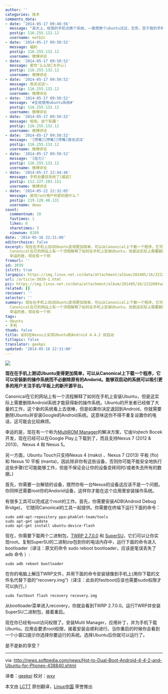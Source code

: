 ```yaml
---
author: ''
categories: 技术
comments_data:
- date: '2014-05-17 09:48:56'
  message: "高大上，给我的手机也换个系统，一直想换个ubuntu试试，无奈，苦于我的手机没有办法支持。今天有空就搞一下。<br />\r\n好像我手机还不行～=。=！"
  postip: 116.255.132.12
  username: netb2c
- date: '2014-05-17 09:50:52'
  message: 福利
  postip: 116.255.132.12
  username: 微博评论
- date: '2014-05-17 09:50:52'
  message: 爱你'么么哒[太开心]
  postip: 116.255.132.12
  username: 微博评论
- date: '2014-05-17 09:50:52'
  message: 改天试试～
  postip: 116.255.132.12
  username: 微博评论
- date: '2014-05-17 09:50:52'
  message: '#全民使用ubuntu系统#'
  postip: 116.255.132.12
  username: 微博评论
- date: '2014-05-17 09:50:52'
  message: 哈哈，这个有趣！
  postip: 116.255.132.12
  username: 微博评论
- date: '2014-05-17 09:50:52'
  message: '[馋嘴][馋嘴][馋嘴]我也试试'
  postip: 116.255.132.12
  username: 微博评论
- date: '2014-05-17 09:50:52'
  message: '[给力]'
  postip: 116.255.132.12
  username: 微博评论
- date: '2014-05-17 22:44:46'
  message: 手机也要双系统了[威武]
  postip: 112.227.103.151
  username: 微博评论
- date: '2014-05-22 22:32:05'
  message: 装完root用户的密码是什么？
  postip: 219.128.48.131
  username: dewu
count:
  commentnum: 10
  favtimes: 1
  likes: 0
  sharetimes: 3
  viewnum: 8109
date: '2014-05-16 22:31:00'
editorchoice: false
excerpt: 现在在手机上测试Ubuntu变得更加简单，可以从Canonical上下载一个程序，它可以安装新的操作系统而不必删除原有的Andorid。能够双启动的系统可以吸引更多的用户关注手机/平板上的新开源平台。
  Canonical在它的网站上有一个流程解释了如何在手机上安装Ubuntu，但是这实际上需要删除Android系统才能获得新的操作系统。Ubuntu的开发者已经做了大量的工作，这个新的系统看上去很棒，但是如果你决定退回到Android，你就需要删除Ubuntu并安装Google的Android系统。这意味这你不得不重复设置你的电话，这可能会比较麻烦。
  幸运的是，现在有一个称
fromurl: ''
id: 3039
islctt: true
largepic: https://img.linux.net.cn/data/attachment/album/201405/16/223200twnznw1l0cwwgwpo.jpg
url: /article-3039-1.html
pic: https://img.linux.net.cn/data/attachment/album/201405/16/223200twnznw1l0cwwgwpo.jpg.thumb.jpg
related: []
reviewer: ''
selector: ''
summary: 现在在手机上测试Ubuntu变得更加简单，可以从Canonical上下载一个程序，它可以安装新的操作系统而不必删除原有的Andorid。能够双启动的系统可以吸引更多的用户关注手机/平板上的新开源平台。
  Canonical在它的网站上有一个流程解释了如何在手机上安装Ubuntu，但是这实际上需要删除Android系统才能获得新的操作系统。Ubuntu的开发者已经做了大量的工作，这个新的系统看上去很棒，但是如果你决定退回到Android，你就需要删除Ubuntu并安装Google的Android系统。这意味这你不得不重复设置你的电话，这可能会比较麻烦。
  幸运的是，现在有一个称
tags:
- Ubuntu
- 手机
thumb: false
title: 如何在Nexus上实现Ubuntu和Android 4.4.2 双启动
titlepic: false
translator: geekpi
updated: '2014-05-16 22:31:00'
---
```


![](/data/attachment/album/201405/16/223200twnznw1l0cwwgwpo.jpg)


**现在在手机上测试Ubuntu变得更加简单，可以从Canonical上下载一个程序，它可以安装新的操作系统而不必删除原有的Andorid。能够双启动的系统可以吸引更多的用户关注手机/平板上的新开源平台。**


Canonical在它的网站上有一个流程解释了如何在手机上安装Ubuntu，但是这实际上需要删除Android系统才能获得新的操作系统。Ubuntu的开发者已经做了大量的工作，这个新的系统看上去很棒，但是如果你决定退回到Android，你就需要删除Ubuntu并安装Google的Android系统。这意味这你不得不重复设置你的电话，这可能会比较麻烦。


幸运的是，现在有一个称为[MultiROM Manager](https://play.google.com/store/apps/details?id=com.tassadar.multirommgr)的解决方案，它由Vojtech Bocek开发，现在已经可以在Google Play上下载到了，而且支持Nexus 7 (2012 & 2013)、 Nexus 4 和 Nexus 5。


另一方面，Ubuntu Touch只支持Nexus 4 (mako) 、Nexus 7 (2013) 平板 (flo)和 Nexus 10 平板 (manta)，因此除非你有这些设备，否则你可能不能安全地执行这些步骤(它可能能够工作，但是不保证会让你的设备变砖同时/或者失去所有的数据。)


首先，你需要一台解锁的设备，既然你有一台Nexus的设备这应该不是一个问题。你同样还需要root你的Andorid设备，这样你才能在这个应用里安装操作系统。


有很多工具可以完成这个root的工作。首先，你需要安装ADB(Android Debug Bridge)， 它随同Canonical的工具一起提供。你需要在终端下运行下面的命令：



```
sudo add-apt-repository ppa:phablet-team/tools
sudo apt-get update
sudo apt-get install ubuntu-device-flash

```

现在，你需要下载两个二进制包，[TWRP 2.7.0.0](http://teamw.in/project/twrp2) 和 [SuperSU](http://androidsu.com/superuser/)，它们可以让你实现root。复制SuperSU的二进制zip包到你的电话内存中，运行下面的命令进入bootloader（译注：原文的命令 sudo reboot bootloader，应该是笔误丢失了adb 命令 ）:



```
sudo adb reboot bootloader

```

在你的电脑上解压TWRP文件，并用下面的命令安装镜像到手机上(用你下载的文件名代替下面的“recovery.img”)（译注：此处的fastboot应该也需要sudo权限才可以执行。）



```
sudo fastboot flash recovery recovery.img

```

从bootloader菜单进入recovery，你就会看到TWRP 2.7.0.0。运行TWRP并安装SuperSU二进制包，接着重启。


现在你已经有root访问权限了。安装Multi Manager，应用补丁，并为手机下载Ubuntu。应用会要求root权限，接着安装会顺利进行。当你重启的时候你会看到一个小窗口提示你选择你要运行的系统。选择Ubuntu后你就可以运行了。


是不是新的享受？




---


via: <http://news.softpedia.com/news/Hot-to-Dual-Boot-Android-4-4-2-and-Ubuntu-for-Phones-438840.shtml>


译者：[geekpi](https://github.com/geekpi) 校对：[wxy](https://github.com/wxy)


本文由 [LCTT](https://github.com/LCTT/TranslateProject) 原创翻译，[Linux中国](http://linux.cn/) 荣誉推出